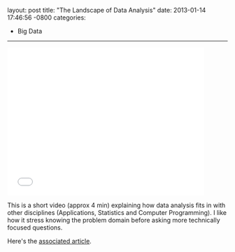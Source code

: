 layout: post
title:  "The Landscape of Data Analysis"
date:   2013-01-14 17:46:56 -0800
categories:
  - Big Data
---

<iframe class="embedly-embed" src="//cdn.embedly.com/widgets/media.html?src=https%3A%2F%2Fwww.youtube.com%2Fembed%2F4gIzG-tB22o%3Ffeature%3Doembed&url=https%3A%2F%2Fwww.youtube.com%2Fwatch%3Fv%3D4gIzG-tB22o%26feature%3Dplayer_embedded&image=https%3A%2F%2Fi.ytimg.com%2Fvi%2F4gIzG-tB22o%2Fhqdefault.jpg&key=d815972c91e546edb5d2d02e509f8b1c&type=text%2Fhtml&schema=youtube" width="450" height="338" scrolling="no" frameborder="0" allowfullscreen></iframe>

This is a short video (approx 4 min) explaining how data analysis fits in with other disciplines (Applications, Statistics and Computer Programming). I like how it stress knowing the problem domain before asking more technically focused questions. 

 Here's the  [associated article](http://simplystatistics.org/2013/01/10/the-landscape-of-data-analysis/). 
